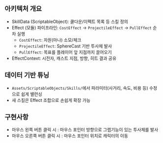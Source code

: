 ## 아키텍처 개요
- SkillData (ScriptableObject): 쿨다운/이펙트 목록 등 스킬 정의
- Effect (모듈) 파이프라인: `CostEffect` → `ProjectileEffect` → `PullEffect` 순차 실행  
  - `CostEffect`: 자원(마나) 소모/체크  
  - `ProjectileEffect`: SphereCast 기반 투사체 발사  
  - `PullEffect`: 목표를 플레이어 앞 지점까지 끌어오기
- EffectContext: 시전자, 캐스트 지점, 방향, 히트 결과 공유

## 데이터 기반 튜닝
- `Assets/ScriptableObjects/Skills/`에서 파라미터(사거리, 속도, 비용 등) 수정으로 쉽게 밸런싱
- 새 스킬은 Effect 조합으로 손쉽게 확장 가능

## 구현사항
- 마우스 왼쪽 버튼 클릭 시 : 마우스 포인터 방향으로 그랩기능이 있는 투사체를 발사
- 마우스 오른쪽 버튼 클릭 시 : 마우스 포인터 위치로 캐릭터의 이동
